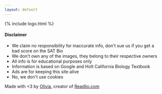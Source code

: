 ```yaml
---
layout: default
---
```


{% include logo.html %}

<h4>Disclaimer</h4>

<ul>
	<li>We claim no responsibility for inaccurate info, don't sue us if you get a bad score on the SAT Bio</li>
	<li>We don't own any of the images, they belong to their respective owners </li>
	<li>All info is for educational purposes only</li>
	<li>Information is based on Google and Holt California Biology Textbook</li>
	<li>Ads are for keeping this site alive</li>
	<li>No, we don't use cookies</li>
</ul>

<p id="made-by">
	Made with <3 by <a href="https://twitter.com/@oliviazyc">Olivia</a>, creator of <a href="https://readlio.com">Readlio.com</a>
</p>
